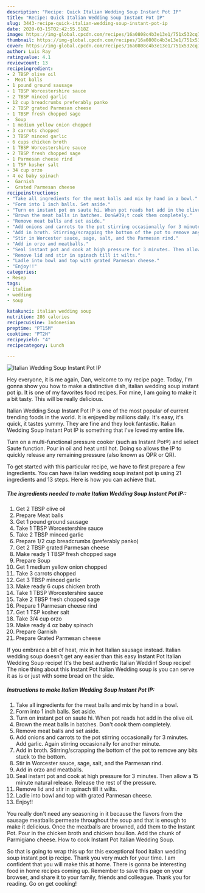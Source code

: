 ```yaml
---
description: "Recipe: Quick Italian Wedding Soup Instant Pot IP"
title: "Recipe: Quick Italian Wedding Soup Instant Pot IP"
slug: 3443-recipe-quick-italian-wedding-soup-instant-pot-ip
date: 2020-03-15T02:42:55.518Z
image: https://img-global.cpcdn.com/recipes/16a0808c4b3e13e1/751x532cq70/italian-wedding-soup-instant-pot-ip-recipe-main-photo.jpg
thumbnail: https://img-global.cpcdn.com/recipes/16a0808c4b3e13e1/751x532cq70/italian-wedding-soup-instant-pot-ip-recipe-main-photo.jpg
cover: https://img-global.cpcdn.com/recipes/16a0808c4b3e13e1/751x532cq70/italian-wedding-soup-instant-pot-ip-recipe-main-photo.jpg
author: Luis Ray
ratingvalue: 4.1
reviewcount: 13
recipeingredient:
- 2 TBSP olive oil
-  Meat balls
- 1 pound ground sausage
- 1 TBSP Worcestershire sauce
- 2 TBSP minced garlic
- 12 cup breadcrumbs preferably panko
- 2 TBSP grated Parmesan cheese
- 1 TBSP fresh chopped sage
-  Soup
- 1 medium yellow onion chopped
- 3 carrots chopped
- 3 TBSP minced garlic
- 6 cups chicken broth
- 1 TBSP Worcestershire sauce
- 2 TBSP fresh chopped sage
- 1 Parmesan cheese rind
- 1 TSP kosher salt
- 34 cup orzo
- 4 oz baby spinach
-  Garnish
-  Grated Parmesan cheese
recipeinstructions:
- "Take all ingredients for the meat balls and mix by hand in a bowl."
- "Form into 1 inch balls. Set aside."
- "Turn on instant pot on saute hi. When pot reads hot add in the olive oil."
- "Brown the meat balls in batches. Don&#39;t cook them completely."
- "Remove meat balls and set aside."
- "Add onions and carrots to the pot stirring occasionally for 3 minutes. Add garlic. Again stirring occasionally for another minute."
- "Add in broth. Stirring/scrapping the bottom of the pot to remove any bits stuck to the bottom."
- "Stir in Worcester sauce, sage, salt, and the Parmesan rind."
- "Add in orzo and meatballs."
- "Seal instant pot and cook at high pressure for 3 minutes. Then allow a 15 minute natural release. Release the rest of the pressure."
- "Remove lid and stir in spinach till it wilts."
- "Ladle into bowl and top with grated Parmesan cheese."
- "Enjoy!!"
categories:
- Resep
tags:
- italian
- wedding
- soup

katakunci: italian wedding soup
nutrition: 286 calories
recipecuisine: Indonesian
preptime: "PT15M"
cooktime: "PT2H"
recipeyield: "4"
recipecategory: Lunch

---
```



![Italian Wedding Soup Instant Pot IP](https://img-global.cpcdn.com/recipes/16a0808c4b3e13e1/751x532cq70/italian-wedding-soup-instant-pot-ip-recipe-main-photo.jpg)

Hey everyone, it is me again, Dan, welcome to my recipe page. Today, I'm gonna show you how to make a distinctive dish, italian wedding soup instant pot ip. It is one of my favorites food recipes. For mine, I am going to make it a bit tasty. This will be really delicious.

Italian Wedding Soup Instant Pot IP is one of the most popular of current trending foods in the world. It is enjoyed by millions daily. It's easy, it's quick, it tastes yummy. They are fine and they look fantastic. Italian Wedding Soup Instant Pot IP is something that I've loved my entire life.

Turn on a multi-functional pressure cooker (such as Instant Pot®) and select Saute function. Pour in oil and heat until hot. Doing so allows the IP to quickly release any remaining pressure (also known as QPR or QR).


To get started with this particular recipe, we have to first prepare a few ingredients. You can have italian wedding soup instant pot ip using 21 ingredients and 13 steps. Here is how you can achieve that.

##### The ingredients needed to make Italian Wedding Soup Instant Pot IP::

1. Get 2 TBSP olive oil
1. Prepare  Meat balls
1. Get 1 pound ground sausage
1. Take 1 TBSP Worcestershire sauce
1. Take 2 TBSP minced garlic
1. Prepare 1/2 cup breadcrumbs (preferably panko)
1. Get 2 TBSP grated Parmesan cheese
1. Make ready 1 TBSP fresh chopped sage
1. Prepare  Soup
1. Get 1 medium yellow onion chopped
1. Take 3 carrots chopped
1. Get 3 TBSP minced garlic
1. Make ready 6 cups chicken broth
1. Take 1 TBSP Worcestershire sauce
1. Take 2 TBSP fresh chopped sage
1. Prepare 1 Parmesan cheese rind
1. Get 1 TSP kosher salt
1. Take 3/4 cup orzo
1. Make ready 4 oz baby spinach
1. Prepare  Garnish
1. Prepare  Grated Parmesan cheese


If you embrace a bit of heat, mix in hot Italian sausage instead. Italian wedding soup doesn&#39;t get any easier than this easy Instant Pot Italian Wedding Soup recipe! It&#39;s the best authentic Italian Weddinf Soup recipe! The nice thing about this Instant Pot Italian Wedding soup is you can serve it as is or just with some bread on the side. 

##### Instructions to make Italian Wedding Soup Instant Pot IP:

1. Take all ingredients for the meat balls and mix by hand in a bowl.
1. Form into 1 inch balls. Set aside.
1. Turn on instant pot on saute hi. When pot reads hot add in the olive oil.
1. Brown the meat balls in batches. Don&#39;t cook them completely.
1. Remove meat balls and set aside.
1. Add onions and carrots to the pot stirring occasionally for 3 minutes. Add garlic. Again stirring occasionally for another minute.
1. Add in broth. Stirring/scrapping the bottom of the pot to remove any bits stuck to the bottom.
1. Stir in Worcester sauce, sage, salt, and the Parmesan rind.
1. Add in orzo and meatballs.
1. Seal instant pot and cook at high pressure for 3 minutes. Then allow a 15 minute natural release. Release the rest of the pressure.
1. Remove lid and stir in spinach till it wilts.
1. Ladle into bowl and top with grated Parmesan cheese.
1. Enjoy!!


You really don&#39;t need any seasoning in it because the flavors from the sausage meatballs permeate throughout the soup and that is enough to make it delicious. Once the meatballs are browned, add them to the Instant Pot. Pour in the chicken broth and chicken bouillon. Add the chunk of Parmigiano cheese. How to cook Instant Pot Italian Wedding Soup. 

So that is going to wrap this up for this exceptional food italian wedding soup instant pot ip recipe. Thank you very much for your time. I am confident that you will make this at home. There is gonna be interesting food in home recipes coming up. Remember to save this page on your browser, and share it to your family, friends and colleague. Thank you for reading. Go on get cooking!
